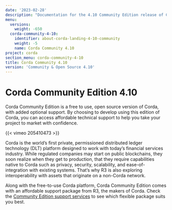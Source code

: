 ```yaml
---
date: '2023-02-28'
description: "Documentation for the 4.10 Community Edition release of Corda"
menu:
  versions:
    weight: -650
  corda-community-4-10:
    identifier: about-corda-landing-4-10-community
    weight: -5
    name: Corda Community 4.10
project: corda
section_menu: corda-community-4-10
title: Corda Community 4.10
version: 'Community & Open Source 4.10'
---
```


# Corda Community Edition 4.10

Corda Community Edition is a free to use, open source version of Corda, with added optional support. By choosing to develop using this edition of Corda, you can access affordable technical support to help you take your project to market with confidence.

{{< vimeo 205410473 >}}

Corda is the world’s first private, permissioned distributed ledger technology (DLT) platform designed to work with today’s financial services industry. While regulated companies may start on public blockchains, they soon realize when they get to production, that they require capabilities native to Corda such as privacy, security, scalability, and ease-of-integration with existing systems. That’s why R3 is also exploring interoperability with assets that originate on a non-Corda network.

Along with the free-to-use Corda platform, Corda Community Edition comes with an affordable support package from R3, the makers of Corda. Check the [Community Edition support services](http://r3.com/support) to see which flexible package suits you best.
